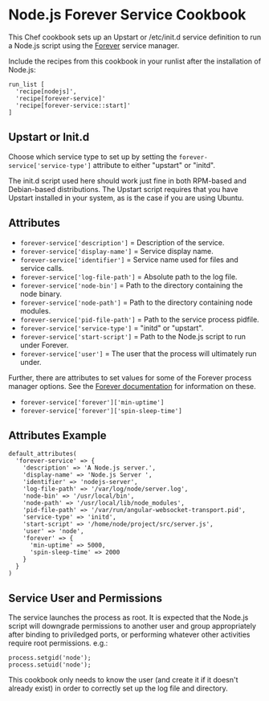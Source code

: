 Node.js Forever Service Cookbook
================================

This Chef cookbook sets up an Upstart or /etc/init.d service definition to run a
Node.js script using the [Forever](0) service manager.

Include the recipes from this cookbook in your runlist after the installation of
Node.js:

```
run_list [
  'recipe[nodejs]',
  'recipe[forever-service]'
  'recipe[forever-service::start]'
]
```

Upstart or Init.d
-----------------

Choose which service type to set up by setting the
`forever-service['service-type']` attribute to either "upstart" or "initd".

The init.d script used here should work just fine in both RPM-based and
Debian-based distributions. The Upstart script requires that you have Upstart
installed in your system, as is the case if you are using Ubuntu.

Attributes
----------

  * `forever-service['description']` = Description of the service.
  * `forever-service['display-name']` = Service display name.
  * `forever-service['identifier']` = Service name used for files and service calls.
  * `forever-service['log-file-path']` = Absolute path to the log file.
  * `forever-service['node-bin']` = Path to the directory containing the node binary.
  * `forever-service['node-path']` = Path to the directory containing node modules.
  * `forever-service['pid-file-path']` = Path to the service process pidfile.
  * `forever-service['service-type']` = "initd" or "upstart".
  * `forever-service['start-script']` = Path to the Node.js script to run under Forever.
  * `forever-service['user']` = The user that the process will ultimately run under.

Further, there are attributes to set values for some of the Forever process
manager options. See the [Forever documentation](0)
for information on these.

  * `forever-service['forever']['min-uptime']`
  * `forever-service['forever']['spin-sleep-time']`

Attributes Example
------------------

```
default_attributes(
  'forever-service' => {
    'description' => 'A Node.js server.',
    'display-name' => 'Node.js Server ',
    'identifier' => 'nodejs-server',
    'log-file-path' => '/var/log/node/server.log',
    'node-bin' => '/usr/local/bin',
    'node-path' => '/usr/local/lib/node_modules',
    'pid-file-path' => '/var/run/angular-websocket-transport.pid',
    'service-type' => 'initd',
    'start-script' => '/home/node/project/src/server.js',
    'user' => 'node',
    'forever' => {
      'min-uptime' => 5000,
      'spin-sleep-time' => 2000
    }
  }
)
```

Service User and Permissions
----------------------------

The service launches the process as root. It is expected that the Node.js script
will downgrade permissions to another user and group appropriately after binding
to priviledged ports, or performing whatever other activities require root
permissions. e.g.:

```
process.setgid('node');
process.setuid('node');
```

This cookbook only needs to know the user (and create it if it doesn't already
exist) in order to correctly set up the log file and directory.

[0]: https://github.com/nodejitsu/forever
